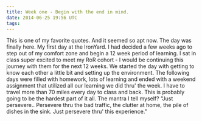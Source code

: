 ```yaml
---
title: Week one - Begin with the end in mind.
date: 2014-06-25 19:56 UTC
tags:
---
```


This is one of my favorite quotes. And it seemed so apt now. The day was finally here. My first day at the IronYard. I had decided a few weeks
ago to step out of my comfort zone and begin a 12 week period of learning. I sat in
class super excited to meet my RoR cohort - I would be continuing this journey with them
for the  next 12 weeks. We started the day with getting to know each other a little bit and
setting up the environment. The following days were filled with homework, lots of learning
and ended with a weekend assignment that utilized all our learning we did thru' the week.
I have to travel more than 70 miles every day to class and back. This is probably
going to be the hardest part of it all. The mantra I tell myself? "Just persevere..
Persevere thru the bad traffic, the clutter at home, the pile of dishes in the sink.
Just persevere thru' this experience."
